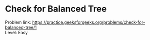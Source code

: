 # Check for Balanced Tree
Problem link: https://practice.geeksforgeeks.org/problems/check-for-balanced-tree/1 <br>
Level: Easy